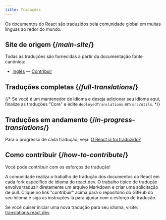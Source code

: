```yaml
---
title: Traduções
---
```


<Intro>

Os documentos do React são traduzidos pela comunidade global em muitas línguas ao redor do mundo.

</Intro>

## Site de origem {/*main-site*/}

Todas as traduções são fornecidas a partir da documentação fonte canônica:

- [Inglês](https://react.dev/) &mdash; [Contribuir](https://github.com/reactjs/react.dev/)

## Traduções completas {/*full-translations*/}

{/* Se você é um mantenedor de idioma e deseja adicionar seu idioma aqui, finalize as traduções "Core" e edite `deployedTranslations` em `src/utils`. */}

<LanguageList progress="complete" />

## Traduções em andamento {/*in-progress-translations*/}

Para o progresso de cada tradução, veja: [O React já foi traduzido?](https://translations.react.dev/)

<LanguageList progress="in-progress" />

## Como contribuir {/*how-to-contribute*/}

Você pode contribuir com os esforços de tradução! 

A comunidade realiza o trabalho de tradução dos documentos do React em cada fork específico de idioma do react.dev. O trabalho típico de tradução envolve traduzir diretamente um arquivo Markdown e criar uma solicitação de pull. Clique no link "contribuir" acima para o repositório do GitHub do seu idioma e siga as instruções lá para ajudar com o esforço de tradução.

Se você quiser iniciar uma nova tradução para seu idioma, visite: [translations.react.dev](https://github.com/reactjs/translations.react.dev)